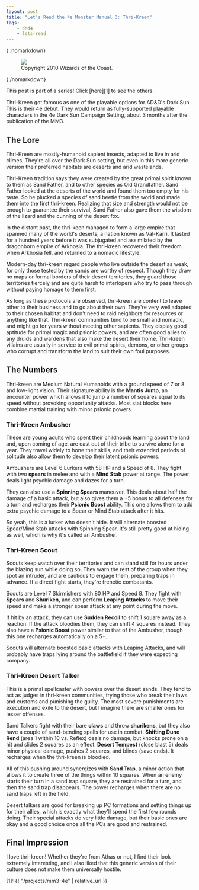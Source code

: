 ```yaml
---
layout: post
title: "Let's Read the 4e Monster Manual 3: Thri-Kreen"
tags:
    - dnd4
    - lets-read
---
```


{::nomarkdown}
<figure class="center">
  <img src="{{ "/assets/wir-mm3-4e-thri-kreen.png" | absolute_url }}"/>
  <figcaption>
    Copyright 2010 Wizards of the Coast.
  </figcaption>
</figure>
{:/nomarkdown}

This post is part of a series! Click [here][1] to see the others.

Thri-Kreen got famous as one of the playable options for AD&D's Dark Sun. This
is their 4e debut. They would return as fully-supported playable characters in
the 4e Dark Sun Campaign Setting, about 3 months after the publication of the
MM3.

## The Lore

Thri-Kreen are mostly-humanoid sapient insects, adapted to live in arid
climes. They're all over the Dark Sun setting, but even in this more generic
version their preferred habitats are deserts and arid wastelands.

Thri-Kreen tradition says they were created by the great primal spirit known to
them as Sand Father, and to other species as Old Grandfather. Sand Father looked
at the deserts of the world and found them too empty for his taste. So he
plucked a species of sand beetle from the world and made them into the first
thri-kreen. Realizing that size and strength would not be enough to guarantee
their survival, Sand Father also gave them the wisdom of the lizard and the
cunning of the desert fox.

In the distant past, the thri-keen managed to form a large empire that spanned
many of the world's deserts, a nation known as Val-Karri. It lasted for a
hundred years before it was subjugated and assimilated by the dragonborn empire
of Arkhosia. The thri-kreen recovered their freedom when Arkhosia fell, and
returned to a nomadic lifestyle.

Modern-day thri-kreen regard people who live outside the desert as weak, for
only those tested by the sands are worthy of respect. Though they draw no maps
or formal borders of their desert territories, they guard those territories
fiercely and are quite harsh to interlopers who try to pass through without
paying homage to them first.

As long as these protocols are observed, thri-kreen are content to leave other
to their business and to go about their own. They're very well adapted to their
chosen habitat and don't need to raid neighbors for resources or anything like
that. Thri-kreen communities tend to be small and nomadic, and might go for
years without meeting other sapients. They display good aptitude for primal
magic and psionic powers, and are often good allies to any druids and wardens
that also make the desert their home. Thri-kreen villains are usually in service
to evil primal spirits, demons, or other groups who corrupt and transform the
land to suit their own foul purposes.

## The Numbers

Thri-kreen are Medium Natural Humanoids with a ground speed of 7 or 8 and
low-light vision. Their signature ability is the **Mantis Jump**, an encounter
power which allows it to jump a number of squares equal to its speed without
provoking opportunity attacks. Most stat blocks here combine martial training
with minor psionic powers.

### Thri-Kreen Ambusher

These are young adults who spent their childhoods learning about the land and,
upon coming of age, are cast out of their tribe to survive alone for a
year. They travel widely to hone their skills, and their extended periods of
solitude also allow them to develop their latent psionic powers.

Ambushers are Level 6 Lurkers with 58 HP and a Speed of 8. They fight with two
**spears** in melee and with a **Mind Stab** power at range. The power deals
light psychic damage and dazes for a turn.

They can also use a **Spinning Spears** maneuver. This deals about half the
damage of a basic attack, but also gives them a +5 bonus to all defenses for a
turn and recharges their **Psionic Boost** ability. This one allows them to add
extra psychic damage to a Spear or Mind Stab attack after it hits.

So yeah, this is a lurker who doesn't hide. It will alternate boosted Spear/Mind
Stab attacks with Spinning Spear. It's still pretty good at hiding as well,
which is why it's called an Ambusher.


### Thri-Kreen Scout

Scouts keep watch over their territories and can stand still for hours under the
blazing sun while doing so. They warn the rest of the group when they spot an
intruder, and are cautious to engage them, preparing traps in advance. If a
direct fight starts, they're frenetic combatants.

Scouts are Level 7 Skirmishers with 80 HP and Speed 8. They fight with
**Spears** and **Shuriken**, and can perform **Leaping Attacks** to move their
speed and make a stronger spear attack at any point during the move.

If hit by an attack, they can use **Sudden Recoil** to shift 1 square away as a
reaction. If the attack bloodies them, they can shift 4 squares instead. They
also have a **Psionic Boost** power similar to that of the Ambusher, though this
one recharges automatically on a 5+.

Scouts will alternate boosted basic attacks with Leaping Attacks, and will
probably have traps lying around the battlefield if they were expecting
company.

### Thri-Kreen Desert Talker

This is a primal spellcaster with powers over the desert sands. They tend to act
as judges in thri-kreen communities, trying those who break their laws and
customs and punishing the guilty. The most severe punishments are execution and
exile to the desert, but I imagine there are smaller ones for lesser offenses.

Sand Talkers fight with their bare **claws** and throw **shurikens**, but they
also have a couple of sand-bending spells for use in combat. **Shifting Dune
Rend** (area 1 within 10 vs. Reflex) deals no damage, but knocks prone on a hit
and slides 2 squares as an effect. **Desert Tempest** (close blast 5) deals
minor physical damage, pushes 2 squares, and blinds (save ends). It recharges
when the thri-kreen is bloodied.

All of this pushing around synergizes with **Sand Trap**, a minor action that
allows it to create three of the things within 10 squares. When an enemy starts
their turn in a sand trap square, they are restrained for a turn, and then the
sand trap disappears. The power recharges when there are no sand traps left in
the field.

Desert talkers are good for breaking up PC formations and setting things up for
their allies, which is exactly what they'll spend the first few rounds
doing. Their special attacks do very little damage, but their basic ones are
okay and a good choice once all the PCs are good and restrained.

## Final Impression

I love thri-kreen! Whether they're from Athas or not, I find their look
extremely interesting, and I also liked that this generic version of their
culture does not make them universally hostile.

[1]: {{ "/projects/mm3-4e" | relative_url }}
